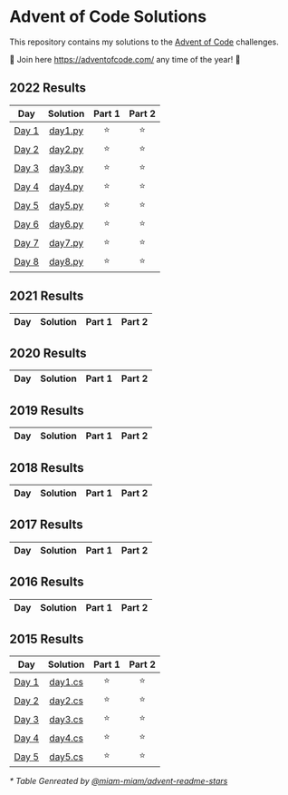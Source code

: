 # Advent of Code Solutions

This repository contains my solutions to the [Advent of Code](https://adventofcode.com/) challenges.

🎄 Join here https://adventofcode.com/ any time of the year! 🎄

<!--- advent_readme_stars_2024 table --->

<!--- advent_readme_stars_2023 table --->

<!--- advent_readme_stars_2022 table --->
## 2022 Results

| Day | Solution | Part 1 | Part 2 |
| :---: | :---: | :---: | :---: |
| [Day 1](https://adventofcode.com/2022/day/1) | [day1.py](2022/day1/day1.py) | ⭐ | ⭐ |
| [Day 2](https://adventofcode.com/2022/day/2) | [day2.py](2022/day2/day2.py) | ⭐ | ⭐ |
| [Day 3](https://adventofcode.com/2022/day/3) | [day3.py](2022/day3/day3.py) | ⭐ | ⭐ |
| [Day 4](https://adventofcode.com/2022/day/4) | [day4.py](2022/day4/day4.py) | ⭐ | ⭐ |
| [Day 5](https://adventofcode.com/2022/day/5) | [day5.py](2022/day5/day5.py) | ⭐ | ⭐ |
| [Day 6](https://adventofcode.com/2022/day/6) | [day6.py](2022/day6/day6.py) | ⭐ | ⭐ |
| [Day 7](https://adventofcode.com/2022/day/7) | [day7.py](2022/day7/day7.py) | ⭐ | ⭐ |
| [Day 8](https://adventofcode.com/2022/day/8) | [day8.py](2022/day8/day8.py) | ⭐ | ⭐ |
<!--- advent_readme_stars_2022 table --->

<!--- advent_readme_stars_2021 table --->
## 2021 Results

| Day | Solution | Part 1 | Part 2 |
| :---: | :---: | :---: | :---: |
<!--- advent_readme_stars_2021 table --->

<!--- advent_readme_stars_2020 table --->
## 2020 Results

| Day | Solution | Part 1 | Part 2 |
| :---: | :---: | :---: | :---: |
<!--- advent_readme_stars_2020 table --->

<!--- advent_readme_stars_2019 table --->
## 2019 Results

| Day | Solution | Part 1 | Part 2 |
| :---: | :---: | :---: | :---: |
<!--- advent_readme_stars_2019 table --->

<!--- advent_readme_stars_2018 table --->
## 2018 Results

| Day | Solution | Part 1 | Part 2 |
| :---: | :---: | :---: | :---: |
<!--- advent_readme_stars_2018 table --->

<!--- advent_readme_stars_2017 table --->
## 2017 Results

| Day | Solution | Part 1 | Part 2 |
| :---: | :---: | :---: | :---: |
<!--- advent_readme_stars_2017 table --->

<!--- advent_readme_stars_2016 table --->
## 2016 Results

| Day | Solution | Part 1 | Part 2 |
| :---: | :---: | :---: | :---: |
<!--- advent_readme_stars_2016 table --->

<!--- advent_readme_stars_2015 table --->
## 2015 Results

| Day | Solution | Part 1 | Part 2 |
| :---: | :---: | :---: | :---: |
| [Day 1](https://adventofcode.com/2015/day/1) | [day1.cs](2015/aoc2015/day1.cs) | ⭐ | ⭐ |
| [Day 2](https://adventofcode.com/2015/day/2) | [day2.cs](2015/aoc2015/day2.cs) | ⭐ | ⭐ |
| [Day 3](https://adventofcode.com/2015/day/3) | [day3.cs](2015/aoc2015/day3.cs) | ⭐ | ⭐ |
| [Day 4](https://adventofcode.com/2015/day/4) | [day4.cs](2015/aoc2015/day4.cs) | ⭐ | ⭐ |
| [Day 5](https://adventofcode.com/2015/day/5) | [day5.cs](2015/aoc2015/day5.cs) | ⭐ | ⭐ |
<!--- advent_readme_stars_2015 table --->

*\* Table Genreated by [@miam-miam/advent-readme-stars](https://github.com/miam-miam/advent-readme-stars)*
